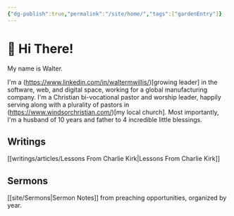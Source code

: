 ```yaml
---
{"dg-publish":true,"permalink":"/site/home/","tags":["gardenEntry"]}
---
```



# 👋 Hi There! 

My name is Walter. 

I'm a (https://www.linkedin.com/in/waltermwillis/)[growing leader] in the software, web, and digital space, working for a global manufacturing company. I'm a Christian bi-vocational pastor and worship leader, happily serving along with a plurality of pastors in (https://www.windsorchristian.com/)[my local church]. Most importantly, I'm a husband of 10 years and father to 4 incredible little blessings.

## Writings

[[writings/articles/Lessons From Charlie Kirk\|Lessons From Charlie Kirk]]

## Sermons

[[site/Sermons\|Sermon Notes]] from preaching opportunities, organized by year. 
